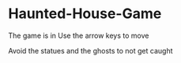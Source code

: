 # Haunted-House-Game

The game is in
Use the arrow keys to move

Avoid the statues and the ghosts to not get caught
